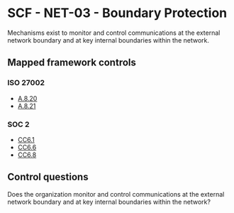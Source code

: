 # SCF - NET-03 - Boundary Protection
Mechanisms exist to monitor and control communications at the external network boundary and at key internal boundaries within the network.
## Mapped framework controls
### ISO 27002
- [A.8.20](../iso27002/a-8.md#a820)
- [A.8.21](../iso27002/a-8.md#a821)
  
### SOC 2
- [CC6.1](../soc2/cc61.md)
- [CC6.6](../soc2/cc66.md)
- [CC6.8](../soc2/cc68.md)
  
## Control questions
Does the organization monitor and control communications at the external network boundary and at key internal boundaries within the network?
  